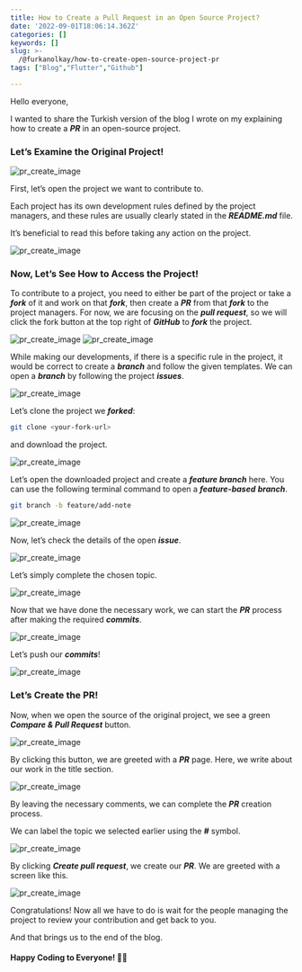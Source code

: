 ```yaml
---
title: How to Create a Pull Request in an Open Source Project?
date: '2022-09-01T18:06:14.362Z'
categories: []
keywords: []
slug: >-
  /@furkanolkay/how-to-create-open-source-project-pr
tags: ["Blog","Flutter","Github"]

---
```


Hello everyone,

I wanted to share the Turkish version of the blog I wrote on my explaining how to create a **_PR_** in an open-source project.

### Let’s Examine the Original Project!

![pr_create_image](/blog/img/1__b8WahzGvaPd3W9nEyZprYQ.png)

First, let’s open the project we want to contribute to.

Each project has its own development rules defined by the project managers, and these rules are usually clearly stated in the **_README.md_** file.

It’s beneficial to read this before taking any action on the project.

![pr_create_image](/blog/img/1__QP1L7hFBL5mNCMgO7pv2kw.png)

### Now, Let’s See How to Access the Project!

To contribute to a project, you need to either be part of the project or take a **_fork_** of it and work on that **_fork_**, then create a **_PR_** from that **_fork_** to the project managers. For now, we are focusing on the **_pull request_**, so we will click the fork button at the top right of **_GitHub_** to **_fork_** the project.

![pr_create_image](/blog/img/1__JXEetYYoe81WiUeWPFbtDw.png) ![pr_create_image](/blog/img/1__G71ZsHj2Wz2x3M__U4aFQLA.png)

While making our developments, if there is a specific rule in the project, it would be correct to create a **_branch_** and follow the given templates. We can open a **_branch_** by following the project **_issues_**.

![pr_create_image](/blog/img/1__GT86s9NA3VoZW5GyvWmC4w.png)

Let’s clone the project we **_forked_**:

```bash
git clone <your-fork-url>
```

and download the project.

![pr_create_image](/blog/img/1__dXr7w4xQPyfreGH8Gb2DIw.png)

Let’s open the downloaded project and create a **_feature branch_** here. You can use the following terminal command to open a **_feature-based_** **_branch_**.
```bash
git branch -b feature/add-note
```

![pr_create_image](/blog/img/1__Iv__i__Fc4OKGeMxUzS__n2yw.png)

Now, let’s check the details of the open **_issue_**.

![pr_create_image](/blog/img/1__u5AtMgQNFIkfH__qNto1w__A.png)

Let’s simply complete the chosen topic.

![pr_create_image](/blog/img/1__NvUMrGzGlXVgHllRu5nqsQ.png)

Now that we have done the necessary work, we can start the **_PR_** process after making the required **_commits_**.

![pr_create_image](/blog/img/1__FMc4I34PwlH5t9yxm4Jszg.png)

Let’s push our **_commits_**!

![pr_create_image](/blog/img/1__FhsL1mJN86kU71a9lWod3g.png)

### Let’s Create the PR!

Now, when we open the source of the original project, we see a green **_Compare & Pull Request_** button.

![pr_create_image](/blog/img/1__b8WahzGvaPd3W9nEyZprYQ.png)

By clicking this button, we are greeted with a **_PR_** page. Here, we write about our work in the title section.

![pr_create_image](/blog/img/1__CM__exz7cXNbTzUmPUtMPBg.png)

By leaving the necessary comments, we can complete the **_PR_** creation process.

We can label the topic we selected earlier using the **_#_** symbol.

![pr_create_image](/blog/img/1__2YoiknNStzsjf9n3iqFROA.png)

By clicking **_Create pull request_**, we create our **_PR_**. We are greeted with a screen like this.

![pr_create_image](/blog/img/1__ZBXyMGTgDeOtMPXa2eWaTg.png)

Congratulations! Now all we have to do is wait for the people managing the project to review your contribution and get back to you.

And that brings us to the end of the blog.

#### Happy Coding to Everyone! 👋🏻